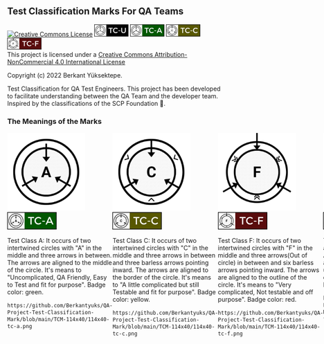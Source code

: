 ## Test Classification Marks For QA Teams
 <a href="http://creativecommons.org/licenses/by-nc/4.0/" rel="license"><img width="79px" style="border-width: 0;" src="https://i.creativecommons.org/l/by-nc/4.0/88x31.png" alt="Creative Commons License" /></a>
 <a href="https://github.com/Berkantyuks/QA-Project-Test-Classification-Mark" rel="tc-u"><img width="79px" style="border-width: 0;" src="https://github.com/Berkantyuks/QA-Project-Test-Classification-Mark/blob/main/TCM-114x40/114x40-tc-u.png" alt="tc-u" /></a>
 <a href="https://github.com/Berkantyuks/QA-Project-Test-Classification-Mark" rel="tc-a"><img width="79px" style="border-width: 0;" src="https://github.com/Berkantyuks/QA-Project-Test-Classification-Mark/blob/main/TCM-114x40/114x40-tc-a.png" alt="tc-a" /></a>
 <a href="https://github.com/Berkantyuks/QA-Project-Test-Classification-Mark" rel="tc-c"><img width="79px" style="border-width: 0;" src="https://github.com/Berkantyuks/QA-Project-Test-Classification-Mark/blob/main/TCM-114x40/114x40-tc-c.png" alt="tc-c" /></a>
 <a href="https://github.com/Berkantyuks/QA-Project-Test-Classification-Mark" rel="tc-f"><img width="79px" style="border-width: 0;" src="https://github.com/Berkantyuks/QA-Project-Test-Classification-Mark/blob/main/TCM-114x40/114x40-tc-f.png" alt="tc-f" /></a>
<br/>
This project is licensed under a <a href="http://creativecommons.org/licenses/by-nc/4.0/" rel="license">Creative Commons Attribution-NonCommercial 4.0 International License</a> 

Copyright (c) 2022 Berkant Yüksektepe.

Test Classification for QA Test Engineers. This project has been developed to facilitate understanding between the QA Team and the developer team. Inspired by the classifications of the SCP Foundation 🖤.

### The Meanings of the Marks

<div style="display: flex;">
 <div>
  <img width="180px" src="https://github.com/Berkantyuks/QA-Project-Test-Classification-Mark/blob/main/TCM-500x500/500x500-tc-a.png"/>
  <img width="114px" src="https://github.com/Berkantyuks/QA-Project-Test-Classification-Mark/blob/main/TCM-114x40/114x40-tc-a.png"/>
  <p>Test Class A: It occurs of two intertwined circles with "A" in the middle and three arrows in between. The arrows are aligned to the middle of the circle. It's means to "Uncomplicated, QA Friendly, Easy to Test and fit for purpose". Badge color: green.</p>
  
   ```
https://github.com/Berkantyuks/QA-Project-Test-Classification-Mark/blob/main/TCM-114x40/114x40-tc-a.png
   ```
  
 </div>
 <br/>
 <div>
  <img width="180px" src="https://github.com/Berkantyuks/QA-Project-Test-Classification-Mark/blob/main/TCM-500x500/500x500-tc-c.png"/>
  <img width="114px" src="https://github.com/Berkantyuks/QA-Project-Test-Classification-Mark/blob/main/TCM-114x40/114x40-tc-c.png"/>
  <p>Test Class C: It occurs of two intertwined circles with "C" in the middle and three arrows in between and three barless arrows pointing inward. The arrows are aligned to the border of the circle. It's means to "A little complicated but still Testable and fit for purpose". Badge color: yellow.</p>
  
  ```
https://github.com/Berkantyuks/QA-Project-Test-Classification-Mark/blob/main/TCM-114x40/114x40-tc-c.png
  ```
  
 </div>
  <br/>
 <div>
  <img width="180px" src="https://github.com/Berkantyuks/QA-Project-Test-Classification-Mark/blob/main/TCM-500x500/500x500-tc-f.png"/>
  <img width="114px" src="https://github.com/Berkantyuks/QA-Project-Test-Classification-Mark/blob/main/TCM-114x40/114x40-tc-f.png"/>
  <p>Test Class F: It occurs of two intertwined circles with "F" in the middle and three arrows(Out of circle) in between and six barless arrows pointing inward. The arrows are aligned to the outline of the circle. It's means to "Very complicated, Not testable and off purpose". Badge color: red.</p>
  
  ```
https://github.com/Berkantyuks/QA-Project-Test-Classification-Mark/blob/main/TCM-114x40/114x40-tc-f.png
  ```
  
 </div>
  <br/>
  <div>
  <img width="180px" src="https://github.com/Berkantyuks/QA-Project-Test-Classification-Mark/blob/main/TCM-500x500/500x500-tc-u.png"/>
  <img width="114px" src="https://github.com/Berkantyuks/QA-Project-Test-Classification-Mark/blob/main/TCM-114x40/114x40-tc-u.png"/>
  <p>Test Class U: Contains the same appearance features as Test Class A. The only difference is that there is a question mark in the middle. It is used in tests whose class is not fully determined or decided. Badge color: black.</p>
   
  ```
https://github.com/Berkantyuks/QA-Project-Test-Classification-Mark/blob/main/TCM-114x40/114x40-tc-u.png
  ```
   
 </div>
</div>
